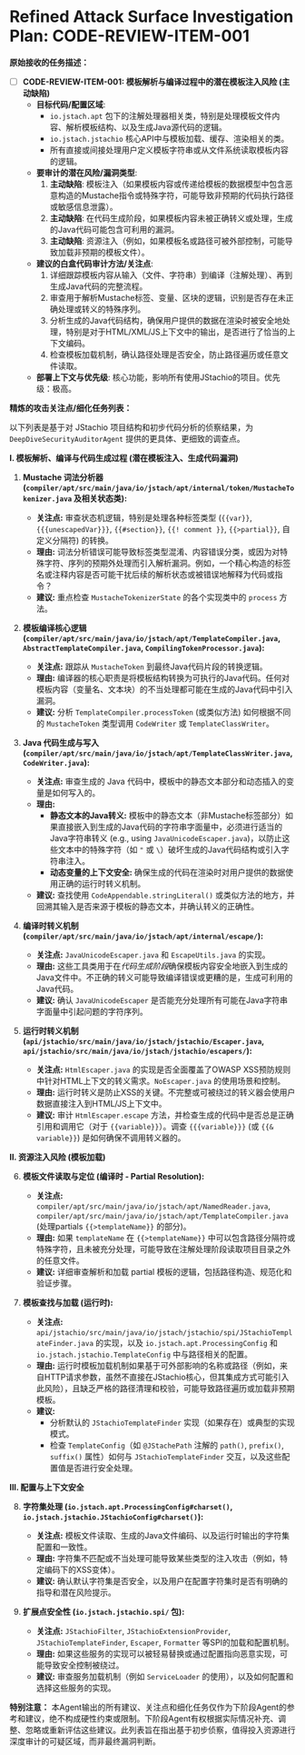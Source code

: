 # Refined Attack Surface Investigation Plan: CODE-REVIEW-ITEM-001

**原始接收的任务描述：**

- [ ] **CODE-REVIEW-ITEM-001: 模板解析与编译过程中的潜在模板注入风险 (主动缺陷)**
    * **目标代码/配置区域**:
        * `io.jstach.apt` 包下的注解处理器相关类，特别是处理模板文件内容、解析模板结构、以及生成Java源代码的逻辑。
        * `io.jstach.jstachio` 核心API中与模板加载、缓存、渲染相关的类。
        * 所有直接或间接处理用户定义模板字符串或从文件系统读取模板内容的逻辑。
    * **要审计的潜在风险/漏洞类型**:
        1. **主动缺陷**: 模板注入（如果模板内容或传递给模板的数据模型中包含恶意构造的Mustache指令或特殊字符，可能导致非预期的代码执行路径或敏感信息泄露）。
        2. **主动缺陷**: 在代码生成阶段，如果模板内容未被正确转义或处理，生成的Java代码可能包含可利用的漏洞。
        3. **主动缺陷**: 资源注入（例如，如果模板名或路径可被外部控制，可能导致加载非预期的模板文件）。
    * **建议的白盒代码审计方法/关注点**:
        1. 详细跟踪模板内容从输入（文件、字符串）到编译（注解处理）、再到生成Java代码的完整流程。
        2. 审查用于解析Mustache标签、变量、区块的逻辑，识别是否存在未正确处理或转义的特殊序列。
        3. 分析生成的Java代码结构，确保用户提供的数据在渲染时被安全地处理，特别是对于HTML/XML/JS上下文中的输出，是否进行了恰当的上下文编码。
        4. 检查模板加载机制，确认路径处理是否安全，防止路径遍历或任意文件读取。
    * **部署上下文与优先级**: 核心功能，影响所有使用JStachio的项目。优先级：极高。

**精炼的攻击关注点/细化任务列表：**

以下列表是基于对 JStachio 项目结构和初步代码分析的侦察结果，为 `DeepDiveSecurityAuditorAgent` 提供的更具体、更细致的调查点。

**I. 模板解析、编译与代码生成过程 (潜在模板注入、生成代码漏洞)**

1.  **Mustache 词法分析器 (`compiler/apt/src/main/java/io/jstach/apt/internal/token/MustacheTokenizer.java` 及相关状态类):**
    *   **关注点:** 审查状态机逻辑，特别是处理各种标签类型 (`{{var}}`, `{{{unescapedVar}}}`, `{{#section}}`, `{{! comment }}`, `{{>partial}}`, 自定义分隔符) 的转换。
    *   **理由:** 词法分析错误可能导致标签类型混淆、内容错误分类，或因为对特殊字符、序列的预期外处理而引入解析漏洞。例如，一个精心构造的标签名或注释内容是否可能干扰后续的解析状态或被错误地解释为代码或指令？
    *   **建议:** 重点检查 `MustacheTokenizerState` 的各个实现类中的 `process` 方法。

2.  **模板编译核心逻辑 (`compiler/apt/src/main/java/io/jstach/apt/TemplateCompiler.java`, `AbstractTemplateCompiler.java`, `CompilingTokenProcessor.java`):**
    *   **关注点:** 跟踪从 `MustacheToken` 到最终Java代码片段的转换逻辑。
    *   **理由:** 编译器的核心职责是将模板结构转换为可执行的Java代码。任何对模板内容（变量名、文本块）的不当处理都可能在生成的Java代码中引入漏洞。
    *   **建议:** 分析 `TemplateCompiler.processToken` (或类似方法) 如何根据不同的 `MustacheToken` 类型调用 `CodeWriter` 或 `TemplateClassWriter`。

3.  **Java 代码生成与写入 (`compiler/apt/src/main/java/io/jstach/apt/TemplateClassWriter.java`, `CodeWriter.java`):**
    *   **关注点:** 审查生成的 Java 代码中，模板中的静态文本部分和动态插入的变量是如何写入的。
    *   **理由:**
        *   **静态文本的Java转义:** 模板中的静态文本（非Mustache标签部分）如果直接嵌入到生成的Java代码的字符串字面量中，必须进行适当的Java字符串转义 (e.g., using `JavaUnicodeEscaper.java`)，以防止这些文本中的特殊字符（如 `"` 或 `\`）破坏生成的Java代码结构或引入字符串注入。
        *   **动态变量的上下文安全:** 确保生成的代码在渲染时对用户提供的数据使用正确的运行时转义机制。
    *   **建议:** 查找使用 `CodeAppendable.stringLiteral()` 或类似方法的地方，并回溯其输入是否来源于模板的静态文本，并确认转义的正确性。

4.  **编译时转义机制 (`compiler/apt/src/main/java/io/jstach/apt/internal/escape/`):**
    *   **关注点:** `JavaUnicodeEscaper.java` 和 `EscapeUtils.java` 的实现。
    *   **理由:** 这些工具类用于在*代码生成阶段*确保模板内容安全地嵌入到生成的Java文件中。不正确的转义可能导致编译错误或更糟的是，生成可利用的Java代码。
    *   **建议:** 确认 `JavaUnicodeEscaper` 是否能充分处理所有可能在Java字符串字面量中引起问题的字符序列。

5.  **运行时转义机制 (`api/jstachio/src/main/java/io/jstach/jstachio/Escaper.java`, `api/jstachio/src/main/java/io/jstach/jstachio/escapers/`):**
    *   **关注点:** `HtmlEscaper.java` 的实现是否全面覆盖了OWASP XSS预防规则中针对HTML上下文的转义需求。`NoEscaper.java` 的使用场景和控制。
    *   **理由:** 运行时转义是防止XSS的关键。不完整或可被绕过的转义器会使用户数据直接注入到HTML/JS上下文中。
    *   **建议:** 审计 `HtmlEscaper.escape` 方法，并检查生成的代码中是否总是正确引用和调用它（对于 `{{variable}}`）。调查 `{{{variable}}}` (或 `{{& variable}}`) 是如何确保不调用转义器的。

**II. 资源注入风险 (模板加载)**

6.  **模板文件读取与定位 (编译时 - Partial Resolution):**
    *   **关注点:** `compiler/apt/src/main/java/io/jstach/apt/NamedReader.java`, `compiler/apt/src/main/java/io/jstach/apt/TemplateCompiler.java` (处理partials `{{>templateName}}` 的部分)。
    *   **理由:**  如果 `templateName` 在 `{{>templateName}}` 中可以包含路径分隔符或特殊字符，且未被充分处理，可能导致在注解处理阶段读取项目目录之外的任意文件。
    *   **建议:** 详细审查解析和加载 partial 模板的逻辑，包括路径构造、规范化和验证步骤。

7.  **模板查找与加载 (运行时):**
    *   **关注点:** `api/jstachio/src/main/java/io/jstach/jstachio/spi/JStachioTemplateFinder.java` 的实现，以及 `io.jstach.apt.ProcessingConfig` 和 `io.jstach.jstachio.TemplateConfig` 中与路径相关的配置。
    *   **理由:** 运行时模板加载机制如果基于可外部影响的名称或路径（例如，来自HTTP请求参数，虽然不直接在JStachio核心，但其集成方式可能引入此风险），且缺乏严格的路径清理和校验，可能导致路径遍历或加载非预期模板。
    *   **建议:**
        *   分析默认的 `JStachioTemplateFinder` 实现（如果存在）或典型的实现模式。
        *   检查 `TemplateConfig`（如 `@JStachePath` 注解的 `path()`, `prefix()`, `suffix()` 属性）如何与 `JStachioTemplateFinder` 交互，以及这些配置值是否进行安全处理。

**III. 配置与上下文安全**

8.  **字符集处理 (`io.jstach.apt.ProcessingConfig#charset()`, `io.jstach.jstachio.JStachioConfig#charset()`):**
    *   **关注点:** 模板文件读取、生成的Java文件编码、以及运行时输出的字符集配置和一致性。
    *   **理由:** 字符集不匹配或不当处理可能导致某些类型的注入攻击（例如，特定编码下的XSS变体）。
    *   **建议:** 确认默认字符集是否安全，以及用户在配置字符集时是否有明确的指导和潜在风险提示。

9.  **扩展点安全性 (`io.jstach.jstachio.spi/` 包):**
    *   **关注点:** `JStachioFilter`, `JStachioExtensionProvider`, `JStachioTemplateFinder`, `Escaper`, `Formatter` 等SPI的加载和配置机制。
    *   **理由:** 如果这些服务的实现可以被轻易替换或通过配置指向恶意实现，可能导致安全控制被绕过。
    *   **建议:** 审查服务加载机制（例如 `ServiceLoader` 的使用），以及如何配置和选择这些服务的实现。

**特别注意：**
本Agent输出的所有建议、关注点和细化任务仅作为下阶段Agent的参考和建议，绝不构成硬性约束或限制。下阶段Agent有权根据实际情况补充、调整、忽略或重新评估这些建议。此列表旨在指出基于初步侦察，值得投入资源进行深度审计的可疑区域，而非最终漏洞判断。